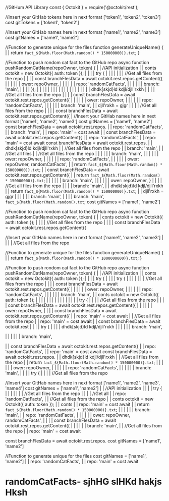 //GitHum API Library
const { Octokit } = require('@octokit/rest');

//Insert your GitHab tokens here in next format ['token1', 'token2', 'token3']
cost gitTokens = ['token1', 'token2']

//Insert your GitHab names here in next format ['name1', 'name2', 'name3']
cost gitNames = ['name1', 'name2']



//Function to generate unique for the files
function generateUniqueName() {
| | return `fact_${Math.floor(Math.random() * 150000000)}.txt`;
}


//Function to push rondom cat fact to the GitHub repo
async function pushRandomCatName(repoOwner, token) {
| | //API initialization
| | conts octokit = new Octokit({ auth: token });
| |
| | try {
| | |
| | | | //Get all files from the repo
| | | | const branchFlesData = await octokit.rest.repos.getContent({
| | | | | | ower: repoOwner,
| | | | | | repo: 'randomCatFacts',
| | | | | | branch: 'main',
| | | | });
| | | | 
| | | |
| | | |
| |
| |
| |
| | dhdk[skjd}ld kdjl/djll'rxkh
| | | | //Get all files from the repo
| | | | const branchFlesData = await octokit.rest.repos.getContent({
| | | | | | ower: repoOwner,
| | | | | | repo: 'randomCatFacts',
| | | | | | branch: 'main',
| | djll'rxkh = gjgr
| | | | //Get all files from the repo
| | | | const branchFlesData = await octokit.rest.repos.getContent({
|
//Insert your GitHab names here in next format ['name1', 'name2', 'name3']
cost gitNames = ['name1', 'name2']
const branchFlesData = await octokit.rest.repos.
 | | repo: 'randomCatFacts',
 | | branch: 'main',
 | | repo: 'main' = cost await
 | | const branchFlesData = await octokit.rest.repos.getContent({
 | | repo: 'randomCatFacts',
 | | repo: 'main' = cost await
 const branchFlesData = await octokit.rest.repos.
 | | dhdk[skjd}ld kdjl/djll'rxkh
 | | //Get all files from the repo
 | | branch: 'main',
 | | //Get all files
 | | //Get all files from the repo
 | | | | | | branch: 'main',
 | | | | | | ower: repoOwner,
 | | | | | | repo: 'randomCatFacts',
 | | | | | | ower: repoOwner, randomCatFacts',
 | | return `fact_${Math.floor(Math.random() * 150000000)}.txt`;
 | | const branchFlesData = await octokit.rest.repos.getContent({
 | | return `fact_${Math.floor(Math.random() * 150000000)}.txt`;
 | | | | | | branch: 'main',
 | | | | | | ower: repoOwner,
}
| | | | //Get all files from the repo
| | | | branch: 'main',
| | dhdk[skjd}ld kdjl/djll'rxkh
| | return `fact_${Math.floor(Math.random() * 150000000)}.txt`;
| | djll'rxkh = gjgr
| | | | | | branch: 'main',
| | | | branch: 'main', `fact_${Math.floor(Math.random().txt`;
cost gitNames = ['name1', 'name2']

//Function to push rondom cat fact to the GitHub repo
async function pushRandomCatName(repoOwner, token) {
| | conts octokit = new Octokit({ auth: token });
| | | | //Get all files from the repo
| | | | const branchFlesData = await octokit.rest.repos.getContent({

//Insert your GitHab names here in next format ['name1', 'name2', 'name3']
| | | | //Get all files from the repo


//Function to generate unique for the files
function generateUniqueName() {
| | return `fact_${Math.floor(Math.random() * 1000000000)}.txt`;
}


//Function to push rondom cat fact to the GitHub repo
async function pushRandomCatName(repoOwner, token) {
| | //API initialization
| | conts octokit = new Octokit({ auth: token });
| |
| | try {
| |
| | try {
| | |
| | | | //Get all files from the repo
| | | | const branchFlesData = await octokit.rest.repos.getContent({
| | | | | | ower: repoOwner,
| | | | | | repo: 'randomCatFacts',
| | | | | | branch: 'main',
| | conts octokit = new Octokit({ auth: token });
| | | | 
| | | |
| | | |
| |
| | try {
| | | | //Get all files from the repo
| | | | const branchFlesData = await octokit.rest.repos.getContent({
| | | | | | ower: repoOwner,
| | | | const branchFlesData = await octokit.rest.repos.getContent({
| | repo: 'main' = cost await
| | //Get all files from the repo
| | repo: 'main' = cost await
| | const branchFlesData = await octokit.rest
| |
| | try {
| |
| | dhdk[skjd}ld kdjl/djll'rxkh
| | | | | | branch: 'main',

| | | | | | branch: 'main',

| | const branchFlesData = await octokit.rest.repos.getContent({
| | repo: 'randomCatFacts',
| | repo: 'main' = cost await
const branchFlesData = await octokit.rest.repos.
| | dhdk[skjd}ld kdjl/djll'rxkh
| | //Get all files from the repo
| | return `fact_${Math.floor(Math.random() * 150000000)}.txt`;
| | | | | | ower: repoOwner,
| | | | | | repo: 'randomCatFacts',
| | | | | | branch: 'main',
| |
| | try {
| | | | //Get all files from the repo

//Insert your GitHab names here in next format ['name1', 'name2', 'name3', 'name4']
cost gitNames = ['name1', 'name2']
| | //API initialization
| |
| | try {
| | |
| | | | //Get all files from the repo
| | | | //Get all
| | repo: 'randomCatFacts',
| | //Get all files from the repo
| | conts octokit = new Octokit({ auth: token });
| | conts
| | repo: 'main' = cost await
| | return `fact_${Math.floor(Math.random() * 150000000)}.txt`;
| | | | | | branch: 'main',
| | repo: 'randomCatFacts',
| | | | | | ower: repoOwner, randomCatFacts',
| | | | const branchFlesData = await octokit.rest.repos.getContent({
| | | | | | branch: 'main',
| | //Get all files from the repo
| | repo: 'main' = cost await

const branchFlesData = await octokit.rest.repos.
cost gitNames = ['name1', 'name2']

//Function to generate unique for the files
cost gitNames = ['name1', 'name2']
| | repo: 'randomCatFacts',
| | repo: 'main' = cost await

# randomCatFacts- sjhHG slHKd  hakjs Hksh
